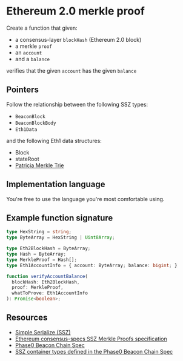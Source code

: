 # Ethereum 2.0 merkle proof

Create a function that given:

* a consensus-layer `blockHash` (Ethereum 2.0 block)
* a merkle `proof`
* an `account`
* and a `balance`

verifies that the given `account` has the given `balance`

## Pointers

Follow the relationship between the following SSZ types:

* `BeaconBlock`
* `BeaconBlockBody`
* `Eth1Data`

and the following Eth1 data structures:

* Block
* stateRoot
* [Patricia Merkle Trie][patricia-merkle-trie]


## Implementation language

You're free to use the language you're most comfortable using.

## Example function signature

```ts
type HexString = string;
type ByteArray = HexString | Uint8Array;

type Eth2BlockHash = ByteArray;
type Hash = ByteArray;
type MerkleProof = Hash[];
type Eth1AccountInfo = { account: ByteArray; balance: bigint; }

function verifyAccountBalance(
  blockHash: Eth2BlockHash,
  proof: MerkleProof,
  whatToProve: Eth1AccountInfo
): Promise<boolean>;
```

## Resources

* [Simple Serialize (SSZ)][ssz]
* [Ethereum consensus-specs SSZ Merkle Proofs specification][ssz-merkle-proofs]
* [Phase0 Beacon Chain Spec][phase0-beacon-chain]
* [SSZ container types defined in the Phase0 Beacon Chain Spec][becaon-chain-ssz-containers]

[ssz]: https://github.com/ethereum/consensus-specs/blob/dev/ssz/simple-serialize.md
[ssz-merkle-proofs]: https://github.com/ethereum/consensus-specs/blob/dev/ssz/merkle-proofs.md
[phase0-beacon-chain]: https://github.com/ethereum/consensus-specs/blob/dev/specs/phase0/beacon-chain.md
[becaon-chain-ssz-containers]: https://github.com/ethereum/consensus-specs/blob/dev/specs/phase0/beacon-chain.md#containers
[patricia-merkle-trie]: https://ethereum.org/en/developers/docs/data-structures-and-encoding/patricia-merkle-trie
